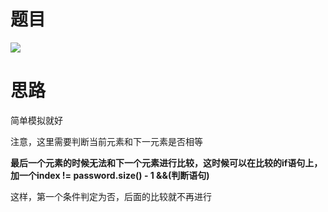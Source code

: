 # 题目
![](pics/230119-2299/img-2023-01-19-09-30-11.png)

# 思路

简单模拟就好

注意，这里需要判断当前元素和下一元素是否相等

**最后一个元素的时候无法和下一个元素进行比较，这时候可以在比较的if语句上，加一个index != password.size() - 1 &&(判断语句)**

这样，第一个条件判定为否，后面的比较就不再进行